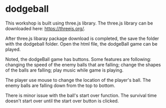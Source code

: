 # dodgeball

This workshop is built using three.js library. The three.js library can be downloaded here: https://threejs.org/.

After three.js libaray package download is completed, the save the folder with the dodgeball folder. Open the html file, the dodgeBall game can be played. 

Noted, the dodgeBall game has buttons. Some features are following:
changing the speed of the enemy balls that are falling;
change the shapes of the balls are falling;
play music while game is playing.

The player use mouse to change the location of the player's ball. The enemy balls are falling down from the top to bottom.

There is minor issue with the ball's start over function. The survival time doesn't start over until the start over button is clicked. 


